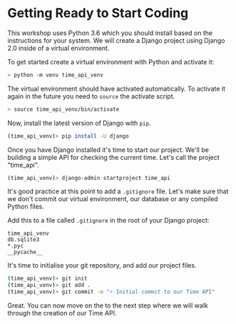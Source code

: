 # Getting Ready to Start Coding

This workshop uses Python 3.6 which you should install based on the instructions for your system.
We will create a Django project using Django 2.0 inside of a virtual environment.

To get started create a virtual environment with Python and activate it:

```bash
> python -m venv time_api_venv
```

The virtual environment should have activated automatically.
To activate it again in the future you need to `source` the activate script.

```bash
> source time_api_venv/bin/activate
```

Now, install the latest version of Django with `pip`.

```bash
(time_api_venv)> pip install -U django
```

Once you have Django installed it's time to start our project. We'll be building a simple API for checking the current time. Let's call the project "time_api".

```bash
(time_api_venv)> django-admin startproject time_api
```

It's good practice at this point to add a `.gitignore` file.
Let's make sure that we don't commit our virtual environment, our database or any compiled Python files.

Add this to a file called `.gitignore` in the root of your Django project:

```
time_api_venv
db.sqlite3
*.pyc
__pycache__
```

It's time to initialise your git repository, and add our project files.

```bash
(time_api_venv)> git init
(time_api_venv)> git add .
(time_api_venv)> git commit -m "⚡️ Initial commit to our Time API"
```

Great.
You can now move on the to the next step where we will walk through the creation of our Time API.
